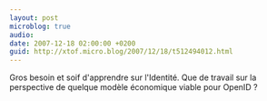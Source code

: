 ```yaml
---
layout: post
microblog: true
audio: 
date: 2007-12-18 02:00:00 +0200
guid: http://xtof.micro.blog/2007/12/18/t512494012.html
---
```

Gros besoin et soif d'apprendre sur l'Identité. Que de travail sur la perspective de quelque modèle économique viable pour OpenID ?
